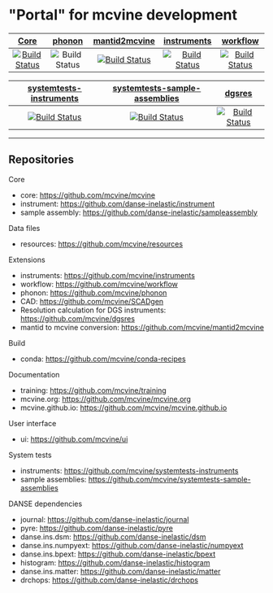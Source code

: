 # "Portal" for mcvine development

| [Core](https://github.com/mcvine/mcvine) | [phonon](https://github.com/mcvine/phonon) | [mantid2mcvine](https://github.com/mcvine/mantid2mcvine) | [instruments](https://github.com/mcvine/instruments) | [workflow](https://github.com/mcvine/workflow) |
| :---: | :---: | :---: | :---: | :---: |
[![Build Status](https://travis-ci.com/mcvine/mcvine.svg?branch=master)](https://travis-ci.com/mcvine/mcvine) |  ![Build Status](https://codebuild.us-east-1.amazonaws.com/badges?uuid=eyJlbmNyeXB0ZWREYXRhIjoiTUtyZ3BPajBRVS9wOERpRXcrdHhBSzNpQnFaeVRBQy8ySi9PZ01oK1dWR1p2ZXczODVtVXMxY2k2dTRWdlQ4ZWo2ZmpjcEdIVEY3OHN2OU1sSXNrQk1nPSIsIml2UGFyYW1ldGVyU3BlYyI6IkZDSitFemkyRHduRG02VW8iLCJtYXRlcmlhbFNldFNlcmlhbCI6MX0%3D&branch=master) | [![Build Status](https://travis-ci.com/mcvine/mantid2mcvine.svg?branch=master)](https://travis-ci.com/mcvine/mantid2mcvine) | [![Build Status](https://travis-ci.com/mcvine/instruments.svg?branch=master)](https://travis-ci.com/mcvine/instruments) | [![Build Status](https://travis-ci.com/mcvine/workflow.svg?branch=master)](https://travis-ci.com/mcvine/workflow) |

| [systemtests-instruments](https://github.com/mcvine/systemtests-instruments) | [systemtests-sample-assemblies](https://github.com/mcvine/systemtests-sample-assemblies) | [dgsres](https://github.com/mcvine/dgsres) | 
| :---: | :---: | :---: |
|  [![Build Status](http://35.168.96.122:8080/buildStatus/icon?job=systemtests-instruments)](http://35.168.96.122:8080/job/systemtests-instruments/) |  [![Build Status](https://travis-ci.org/mcvine/systemtests-sample-assemblies.svg?branch=master)](https://travis-ci.org/mcvine/systemtests-sample-assemblies) | [![Build Status](http://35.168.96.122:8080/buildStatus/icon?job=dgsres)](http://35.168.96.122:8080/job/dgsres/) | 

---

## Repositories

Core
* core: https://github.com/mcvine/mcvine
* instrument: https://github.com/danse-inelastic/instrument
* sample assembly: https://github.com/danse-inelastic/sampleassembly

Data files
* resources: https://github.com/mcvine/resources

Extensions
* instruments: https://github.com/mcvine/instruments
* workflow: https://github.com/mcvine/workflow
* phonon: https://github.com/mcvine/phonon
* CAD: https://github.com/mcvine/SCADgen
* Resolution calculation for DGS instruments: https://github.com/mcvine/dgsres
* mantid to mcvine conversion: https://github.com/mcvine/mantid2mcvine

Build
* conda: https://github.com/mcvine/conda-recipes

Documentation
* training: https://github.com/mcvine/training
* mcvine.org: https://github.com/mcvine/mcvine.org
* mcvine.github.io: https://github.com/mcvine/mcvine.github.io

User interface
* ui: https://github.com/mcvine/ui

System tests
* instruments: https://github.com/mcvine/systemtests-instruments
* sample assemblies: https://github.com/mcvine/systemtests-sample-assemblies

DANSE dependencies
* journal: https://github.com/danse-inelastic/journal
* pyre: https://github.com/danse-inelastic/pyre
* danse.ins.dsm: https://github.com/danse-inelastic/dsm
* danse.ins.numpyext: https://github.com/danse-inelastic/numpyext
* danse.ins.bpext: https://github.com/danse-inelastic/bpext
* histogram: https://github.com/danse-inelastic/histogram
* danse.ins.matter: https://github.com/danse-inelastic/matter
* drchops: https://github.com/danse-inelastic/drchops

